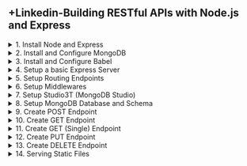 ## +Linkedin-Building RESTful APIs with Node.js and Express

<details>
<summary>1. Install Node and Express </summary>

# Install Node and Express

## Check Node Version

```x
node --version
npm --version
```

## Create Project Folder

```x
mkdir crm
ls
```

## Initialise npm

```x
cd crm
npm init -y
```

```js
{
  "name": "crm",
  "version": "1.0.0",
  "main": "index.js",
  "scripts": {
    "test": "echo \"Error: no test specified\" && exit 1"
  },
  "keywords": [],
  "author": "",
  "license": "ISC",
  "description": ""
}
```

## Install Express

```x
npm i express
```

![image](https://github.com/omeatai/src-AI-Software/assets/32337103/a52e046a-9e61-4d71-9302-01612a15153a)

<img width="1505" alt="image" src="https://github.com/omeatai/src-AI-Software/assets/32337103/8f2e9309-246d-4076-b3c8-182e9f14e3f6">

# #END</details>

<details>
<summary>2. Install and Configure MongoDB </summary>

# Install and Configure MongoDB

## Install Homebrew

```x
/bin/bash -c "$(curl -fsSL https://raw.githubusercontent.com/Homebrew/install/HEAD/install.sh)"
```

## [MongoDB Website](https://www.mongodb.com/)

## [Install MongoDB on Mac](https://www.mongodb.com/docs/manual/tutorial/install-mongodb-on-os-x/)

## [Mongoose Website ](https://mongoosejs.com/)

Mongodb.com --> Products --> Community Edition --> Download

## Install MongoDB

```x
xcode-select --install
brew tap mongodb/brew
brew update
brew install mongodb-community@7.0
```

## To Run MongoDB:

```py
brew services start mongodb-community@7.0
```

## To stop a mongod running:

```py
brew services stop mongodb-community@7.0
```

## To verify that MongoDB is running:

```py
brew services list
```

## Connect and Use MongoDB:

```py
mongosh
```

## Install Mongoose

```x
npm i mongoose
```

```js
{
  "name": "crm",
  "version": "1.0.0",
  "main": "index.js",
  "scripts": {
    "test": "echo \"Error: no test specified\" && exit 1"
  },
  "keywords": [],
  "author": "",
  "license": "ISC",
  "description": "",
  "dependencies": {
    "express": "^4.19.2",
    "mongoose": "^8.4.5"
  }
}

```

![image](https://github.com/omeatai/src-AI-Software/assets/32337103/dfb00874-456e-4941-a9ea-fb6e22662824)
![image](https://github.com/omeatai/src-AI-Software/assets/32337103/4ca66a64-2c45-4ff9-8572-fc0066f878fb)

<img width="1505" alt="image" src="https://github.com/omeatai/src-AI-Software/assets/32337103/ccf17fa2-1b89-4c02-b268-7b9dc2ceb205">

![image](https://github.com/omeatai/src-AI-Software/assets/32337103/1c0f54b5-5b8d-44aa-9b0d-216988f2423a)

# #END</details>

<details>
<summary>3. Install and Configure Babel </summary>

# Install and Configure Babel

```x
npm install --save-dev @babel/cli @babel/core @babel/node @babel/preset-env
```

## Install Nodemon and Body-Parser

```js
npm i nodemon body-parser
```

```js
touch .babelrc
```

### src-AI-Software/my_projects/08_APIs_with_Node_Express/APP/crm/.babelrc:

```js
{
    "presets": [
        "@babel/preset-env"
    ]
}
```

```js
{
  "presets": [
    ["@babel/env", {
      "targets": {
        "node": "current"
      }
    }]
  ],
  "plugins": [
    "@babel/plugin-proposal-class-properties",
    "@babel/plugin-proposal-object-rest-spread"
  ]
}
```

### src-AI-Software/my_projects/08_APIs_with_Node_Express/APP/crm/package.json:

```js
{
  "name": "crm",
  "version": "1.0.0",
  "main": "index.js",
  "scripts": {
    "test": "echo \"Error: no test specified\" && exit 1"
  },
  "keywords": [],
  "author": "",
  "license": "ISC",
  "description": "",
  "dependencies": {
    "body-parser": "^1.20.2",
    "express": "^4.19.2",
    "mongoose": "^8.4.5",
    "nodemon": "^3.1.4"
  },
  "devDependencies": {
    "@babel/cli": "^7.24.7",
    "@babel/core": "^7.24.7",
    "@babel/node": "^7.24.7",
    "@babel/preset-env": "^7.24.7"
  }
}

```

<img width="1521" alt="image" src="https://github.com/omeatai/src-AI-Software/assets/32337103/dc2fbb4e-c55a-4f27-b186-fcab5eb9afa3">
<img width="1521" alt="image" src="https://github.com/omeatai/src-AI-Software/assets/32337103/aa1801fe-a818-4c49-ad35-d98af4765bb4">

# #END</details>

<details>
<summary>4. Setup a basic Express Server </summary>

# Setup a basic Express Server

### src-AI-Software/my_projects/08_APIs_with_Node_Express/APP/crm/package.json:

```js
{
  "name": "crm",
  "version": "1.0.0",
  "main": "index.js",
  "scripts": {
    "test": "echo \"Error: no test specified\" && exit 1",
    "start": "nodemon ./index.js --exec babel-node"
  },
  "keywords": [],
  "author": "",
  "license": "ISC",
  "description": "",
  "dependencies": {
    "body-parser": "^1.20.2",
    "express": "^4.19.2",
    "mongoose": "^8.4.5",
    "nodemon": "^3.1.4"
  },
  "devDependencies": {
    "@babel/cli": "^7.24.7",
    "@babel/core": "^7.24.7",
    "@babel/node": "^7.24.7",
    "@babel/preset-env": "^7.24.7"
  }
}
```

### src-AI-Software/my_projects/08_APIs_with_Node_Express/APP/crm/index.js:

```js
import express from "express";

const app = express();
const PORT = 3001;

app.get("/", (req, res) =>
  res.send(`<h1>Your server is running on port ${PORT}</h1>`)
);

app.listen(PORT, () => console.log(`Your server is running on port ${PORT}`));

```

![image](https://github.com/omeatai/src-AI-Software/assets/32337103/d6b461eb-98a5-434e-b143-6a4bd707525f)

<img width="1521" alt="image" src="https://github.com/omeatai/src-AI-Software/assets/32337103/b0a6d7fa-a1d1-4a73-8b19-f4b59dc97271">

# #END</details>

<details>
<summary>5. Setup Routing Endpoints </summary>

# Setup Routing Endpoints

### src-AI-Software/my_projects/08_APIs_with_Node_Express/APP/crm/index.js:

```js
import express from "express";
import routes from "./src/routes/crmRoute";

const app = express();
const PORT = 3001;

routes(app);

app.get("/", (req, res) =>
  res.send(`<h1>Your server is running on port ${PORT}</h1>`)
);

app.listen(PORT, () => console.log(`Your server is running on port ${PORT}`));

```

### src-AI-Software/my_projects/08_APIs_with_Node_Express/APP/crm/src/routes/crmRoute.js:

```js
const routes = (app) => {
  app
    .route("/contact")
    .get((req, res) => {
      res.send("GET request successful!");
    })
    .post((req, res) => {
      res.send("POST request successful!");
    });

  app
    .route("/contact/:contactId")
    .put((req, res) =>
      res.send("PUT request successful!" + " ID: " + req.params.contactId)
    )

    .delete((req, res) =>
      res.send("DELETE request successful!" + " ID: " + req.params.contactId)
    );
};

export default routes;

```

## Test EndPoints with Postman

```x
GET http://localhost:3001/contact
```

<img width="1400" alt="image" src="https://github.com/omeatai/src-AI-Software/assets/32337103/cc149242-a871-41a9-aa00-ae5be44e14a9">

```x
POST http://localhost:3001/contact
```

<img width="1400" alt="image" src="https://github.com/omeatai/src-AI-Software/assets/32337103/95a8ebc0-ba1b-460d-bbb4-be61e534cd1e">

```js
PUT http://localhost:3001/contact/2
```

<img width="1400" alt="image" src="https://github.com/omeatai/src-AI-Software/assets/32337103/6840a185-ef77-4884-8254-e114fe0846e4">

```js
DELETE http://localhost:3001/contact/4
```

<img width="1400" alt="image" src="https://github.com/omeatai/src-AI-Software/assets/32337103/720ecea7-5cda-4248-8f59-d4fb7ba8f408">

<img width="1398" alt="image" src="https://github.com/omeatai/src-AI-Software/assets/32337103/a3275a13-bad3-421a-bc12-7850642e8e57">

<img width="1398" alt="image" src="https://github.com/omeatai/src-AI-Software/assets/32337103/80944b49-21cf-47b6-8581-ac78417f4a94">

# #END</details>

<details>
<summary>6. Setup Middlewares </summary>

# Setup Middlewares

### src-AI-Software/my_projects/08_APIs_with_Node_Express/APP/crm/index.js:

```js
import express from "express";
import routes from "./src/routes/crmRoute";
import basicLogger from "./src/middlewares/basicLoggerMiddleware";
import checkAuth from "./src/middlewares/checkAuthMiddleware";
import errorHandler from "./src/middlewares/errorHandlerMiddleware";

const app = express();
const PORT = 3001;

// middleware to log basic request info
app.use(basicLogger);

app.use(express.json());
app.use(express.urlencoded({ extended: true }));

routes(app, checkAuth);

app.get("/", (req, res) =>
  res.send(`<h1>Your server is running on port ${PORT}</h1>`)
);

// middleware to log Errors
app.use(errorHandler);

app.listen(PORT, () => console.log(`Your server is running on port ${PORT}`));

```

### src-AI-Software/my_projects/08_APIs_with_Node_Express/APP/crm/src/middlewares/basicLoggerMiddleware.js:

```js
const basicLogger = (req, res, next) => {
  console.log(`Basic Logger: ${req.method} request for '${req.url}'`);
  next();
};

export default basicLogger;

```

### src-AI-Software/my_projects/08_APIs_with_Node_Express/APP/crm/src/middlewares/checkAuthMiddleware.js:

```js
const checkAuth = (req, res, next) => {
  const isLoggedIn = false; // Replace with real authentication check
  if (isLoggedIn) {
    next();
  } else {
    res.status(401).send("Unauthorized Access!");
  }
};

export default checkAuth;

```

### src-AI-Software/my_projects/08_APIs_with_Node_Express/APP/crm/src/middlewares/errorHandlerMiddleware.js:

```js
const errorHandler = (err, req, res, next) => {
  console.error(err.stack);
  res.status(500).send("Something broke!");
};

export default errorHandler;

```

### src-AI-Software/my_projects/08_APIs_with_Node_Express/APP/crm/src/routes/crmRoute.js:

```js
const routes = (app, checkAuth) => {
  app
    .route("/contact")
    .get(
      (req, res, next) => {
        console.log("Request from: " + req.originalUrl);
        console.log("Request type: " + req.method);
        next();
      },
      (req, res) => {
        res.send("GET request successful!");
      }
    )
    .post(checkAuth, (req, res) => {
      res.send("POST request successful!");
    });

  app
    .route("/contact/:contactId")
    .put(checkAuth, (req, res) =>
      res.send("PUT request successful!" + " ID: " + req.params.contactId)
    )

    .delete(checkAuth, (req, res) =>
      res.send("DELETE request successful!" + " ID: " + req.params.contactId)
    );
};

export default routes;

```

## Test GET Contact Route

```x
GET http://localhost:3001/contact
```

```x
[nodemon] restarting due to changes...
[nodemon] starting `babel-node ./index.js`
Your server is running on port 3001

Basic Logger: GET request for '/contact'
Request from: /contact
Request type: GET
```

<img width="1400" alt="image" src="https://github.com/omeatai/src-AI-Software/assets/32337103/7c973224-2d2e-47fa-9b4b-9e8647c0b0a7">

## Test POST Contact Route (with checkAuth[isLoggedIn] === false )

```x
POST http://localhost:3001/contact
```

```x
Basic Logger: POST request for '/contact'
```

<img width="1400" alt="image" src="https://github.com/omeatai/src-AI-Software/assets/32337103/ca27c995-5a75-42ca-aeb8-58e2377a49db">

## Test POST Contact Route (with checkAuth[isLoggedIn] === true )

```x
POST http://localhost:3001/contact
```

```x
Basic Logger: POST request for '/contact'
```

<img width="1400" alt="image" src="https://github.com/omeatai/src-AI-Software/assets/32337103/62671629-9dd3-4196-ba21-f57f66981fd1">

## Test UPDATE Contact Route (with checkAuth[isLoggedIn] === true )

```x
PUT http://localhost:3001/contact
```

```x
Basic Logger: PUT request for '/contact'
```

<img width="1400" alt="image" src="https://github.com/omeatai/src-AI-Software/assets/32337103/dd37c138-8d33-4d77-8d46-855d48af1710">

<img width="1398" alt="image" src="https://github.com/omeatai/src-AI-Software/assets/32337103/ca7c0dd4-b4a9-48cb-8765-82a65dd5d334">
<img width="1398" alt="image" src="https://github.com/omeatai/src-AI-Software/assets/32337103/10d17f95-6767-4cfb-96c7-c3320d53f922">
<img width="1398" alt="image" src="https://github.com/omeatai/src-AI-Software/assets/32337103/6f786507-8808-45c3-ab57-2ab690c1e478">
<img width="1398" alt="image" src="https://github.com/omeatai/src-AI-Software/assets/32337103/9a20f8cd-f345-4aa3-aa84-7f6b859ca27b">
<img width="1398" alt="image" src="https://github.com/omeatai/src-AI-Software/assets/32337103/c8e27259-78eb-4ded-9a15-11687ce5a095">

# #END</details>

<details>
<summary>7. Setup Studio3T (MongoDB Studio) </summary>

# Setup Studio3T (MongoDB Studio)

## To Run MongoDB:

```py
brew services start mongodb-community@7.0
```

## To stop a mongod running:

```py
brew services stop mongodb-community@7.0
```

## To verify that MongoDB is running:

```py
brew services list
```

## Connect and Use MongoDB:

```py
mongosh
```

## Download and Install Studio3T

## [https://robomongo.org/](https://robomongo.org/)

```js
localhost:27017
```

<img width="1366" alt="image" src="https://github.com/omeatai/src-AI-Software/assets/32337103/ec8d31c0-8982-450a-96a6-0256792666d6">
<img width="1322" alt="image" src="https://github.com/omeatai/src-AI-Software/assets/32337103/ca9c23a0-78db-40ae-8379-2173034b8da7">
<img width="1366" alt="image" src="https://github.com/omeatai/src-AI-Software/assets/32337103/5d2537cf-0ce3-4abf-ab72-273a73edee58">

# #END</details>

<details>
<summary>8. Setup MongoDB Database and Schema </summary>

# Setup MongoDB Database and Schema

### src-AI-Software/my_projects/08_APIs_with_Node_Express/APP/crm/index.js:

```js
import express from "express";
import mongoose from "mongoose";
import bodyParser from "body-parser";

import routes from "./src/routes/crmRoute";
import basicLogger from "./src/middlewares/basicLoggerMiddleware";
import checkAuth from "./src/middlewares/checkAuthMiddleware";
import errorHandler from "./src/middlewares/errorHandlerMiddleware";

const app = express();
const PORT = 3001;

// middleware to log basic request info
app.use(basicLogger);

// mongoose connection
mongoose.Promise = global.Promise;
// mongoose.connect("mongodb://localhost:27017/crm", { useNewUrlParser: true });
mongoose.connect("mongodb://localhost/CRMdb", { useNewUrlParser: true });

// middleware to parse request body
app.use(bodyParser.urlencoded({ extended: true }));
app.use(bodyParser.json());

// app.use(express.json());
// app.use(express.urlencoded({ extended: true }));

routes(app, checkAuth);

app.get("/", (req, res) =>
  res.send(`<h1>Your server is running on port ${PORT}</h1>`)
);

// middleware to log Errors
app.use(errorHandler);

app.listen(PORT, () => console.log(`Your server is running on port ${PORT}`));

```

### src-AI-Software/my_projects/08_APIs_with_Node_Express/APP/crm/src/models/crmModel.js:

```js
import mongoose from "mongoose";

const Schema = mongoose.Schema;

export const ContactSchema = new Schema({
  firstName: {
    type: String,
    required: "Enter a first name",
  },
  lastName: {
    type: String,
    required: "Enter a last name",
  },
  email: {
    type: String,
  },
  company: {
    type: String,
  },
  phone: {
    type: Number,
  },
  created_date: {
    type: Date,
    default: Date.now,
  },
});

```

<img width="1407" alt="image" src="https://github.com/omeatai/src-AI-Software/assets/32337103/a135d3e4-4791-45e3-8b96-d4b73e3f02de">
<img width="1407" alt="image" src="https://github.com/omeatai/src-AI-Software/assets/32337103/9db858b5-9ee8-451a-b297-30b8b68776dc">

# #END</details>

<details>
<summary>9. Create POST Endpoint </summary>

# Create POST Endpoint

### src-AI-Software/my_projects/08_APIs_with_Node_Express/APP/crm/src/routes/crmRoute.js:

```js
import { addNewContact } from "../controllers/crmController";

const routes = (app, checkAuth) => {
  app
    .route("/contact")
    .get(
      (req, res, next) => {
        console.log("Request from: " + req.originalUrl);
        console.log("Request type: " + req.method);
        next();
      },
      (req, res) => {
        res.send("GET request successful!");
      }
    )
    .post(checkAuth, addNewContact);

  app
    .route("/contact/:contactId")
    .put(checkAuth, (req, res) =>
      res.send("PUT request successful!" + " ID: " + req.params.contactId)
    )

    .delete(checkAuth, (req, res) =>
      res.send("DELETE request successful!" + " ID: " + req.params.contactId)
    );
};

export default routes;

```

### src-AI-Software/my_projects/08_APIs_with_Node_Express/APP/crm/src/controllers/crmController.js:

```js
import mongoose from "mongoose";
import { ContactSchema } from "../models/crmModel";

const Contact = mongoose.model("Contact", ContactSchema);

export const addNewContact = async (req, res) => {
  try {
    const newContact = new Contact(req.body);
    const savedContact = await newContact.save();
    res.json(savedContact);
  } catch (err) {
    res.status(400).json({ error: err.message });
  }
};

```

### src-AI-Software/my_projects/08_APIs_with_Node_Express/APP/crm/src/models/crmModel.js:

```js
import mongoose from "mongoose";

const Schema = mongoose.Schema;

export const ContactSchema = new Schema({
  firstName: {
    type: String,
    required: "Enter a first name",
  },
  lastName: {
    type: String,
    required: "Enter a last name",
  },
  email: {
    type: String,
  },
  company: {
    type: String,
  },
  phone: {
    type: Number,
  },
  created_date: {
    type: Date,
    default: Date.now,
  },
});

```

### src-AI-Software/my_projects/08_APIs_with_Node_Express/APP/crm/index.js:

```js
import express from "express";
import mongoose from "mongoose";
import bodyParser from "body-parser";

import routes from "./src/routes/crmRoute";
import basicLogger from "./src/middlewares/basicLoggerMiddleware";
import checkAuth from "./src/middlewares/checkAuthMiddleware";
import errorHandler from "./src/middlewares/errorHandlerMiddleware";

const app = express();
const PORT = 3001;

// middleware to log basic request info
app.use(basicLogger);

// mongoose connection
mongoose.Promise = global.Promise;
// mongoose.connect("mongodb://localhost:27017/crm", { useNewUrlParser: true });
mongoose.connect("mongodb://localhost/CRMdb");

// middleware to parse request body
app.use(bodyParser.urlencoded({ extended: true }));
app.use(bodyParser.json());

// app.use(express.json());
// app.use(express.urlencoded({ extended: true }));

routes(app, checkAuth);

app.get("/", (req, res) =>
  res.send(`<h1>Your server is running on port ${PORT}</h1>`)
);

// middleware to log Errors
app.use(errorHandler);

app.listen(PORT, () => console.log(`Your server is running on port ${PORT}`));

```

<img width="1400" alt="image" src="https://github.com/omeatai/src-AI-Software/assets/32337103/28dba0f0-a3fd-4d54-ae17-e71d20d0a62b">
<img width="1431" alt="image" src="https://github.com/omeatai/src-AI-Software/assets/32337103/d95b34ea-892d-4211-b2c8-101073479646">

<img width="1407" alt="image" src="https://github.com/omeatai/src-AI-Software/assets/32337103/2a7747f1-892f-42a6-b4d3-dca8225e2f59">
<img width="1407" alt="image" src="https://github.com/omeatai/src-AI-Software/assets/32337103/7570326c-4985-47b4-aa87-f2858c623c12">

# #END</details>

<details>
<summary>10. Create GET Endpoint </summary>

# Create GET Endpoint

### src-AI-Software/my_projects/08_APIs_with_Node_Express/APP/crm/src/routes/crmRoute.js:

```js
import { addNewContact, getContacts } from "../controllers/crmController";

const routes = (app, checkAuth) => {
  app
    .route("/contact")
    .get((req, res, next) => {
      console.log("Request from: " + req.originalUrl);
      console.log("Request type: " + req.method);
      next();
    }, getContacts)

    .post(checkAuth, addNewContact);

  app
    .route("/contact/:contactId")
    .put(checkAuth, (req, res) =>
      res.send("PUT request successful!" + " ID: " + req.params.contactId)
    )

    .delete(checkAuth, (req, res) =>
      res.send("DELETE request successful!" + " ID: " + req.params.contactId)
    );
};

export default routes;

```

### src-AI-Software/my_projects/08_APIs_with_Node_Express/APP/crm/src/controllers/crmController.js:

```js
import mongoose from "mongoose";
import { ContactSchema } from "../models/crmModel";

const Contact = mongoose.model("Contact", ContactSchema);

export const addNewContact = async (req, res) => {
  try {
    const newContact = new Contact(req.body);
    const savedContact = await newContact.save();
    res.json(savedContact);
  } catch (err) {
    res.status(400).json({ error: err.message });
  }
};

export const getContacts = async (req, res) => {
  try {
    const contact = await Contact.find({});
    res.json(contact);
  } catch (err) {
    res.status(400).json({ error: err.message });
  }
};

// export const getContact = async (req, res) => {
//   try {
//     const contact = await Contact.findById(req.params.contactId);
//     res.json(contact);
//   } catch (err) {
//     res.status(400).json({ error: err.message });
//   }
// };

```

<img width="1400" alt="image" src="https://github.com/omeatai/src-AI-Software/assets/32337103/cd7c5057-26ae-4572-8a81-bc2b2af045bd">

![image](https://github.com/omeatai/src-AI-Software/assets/32337103/244c4822-2dcf-4e52-9c5f-8affda619f43)

<img width="1407" alt="image" src="https://github.com/omeatai/src-AI-Software/assets/32337103/c9245b4c-7348-44d4-961a-ec73190622da">
<img width="1407" alt="image" src="https://github.com/omeatai/src-AI-Software/assets/32337103/115ce2ce-f48d-4165-9e36-70865c2ba97b">

# #END</details>

<details>
<summary>11. Create GET (Single) Endpoint </summary>

# Create GET (Single) Endpoint

### src-AI-Software/my_projects/08_APIs_with_Node_Express/APP/crm/src/routes/crmRoute.js:

```js
import {
  addNewContact,
  getContacts,
  getContactWithId,
} from "../controllers/crmController";

const routes = (app, checkAuth) => {
  app
    .route("/contact")
    // get all contacts
    .get((req, res, next) => {
      console.log("Request from: " + req.originalUrl);
      console.log("Request type: " + req.method);
      next();
    }, getContacts)
    // post a new contact
    .post(checkAuth, addNewContact);

  app
    .route("/contact/:contactId")
    // get a specific contact
    .get(checkAuth, getContactWithId)

    .put(checkAuth, (req, res) =>
      res.send("PUT request successful!" + " ID: " + req.params.contactId)
    )

    .delete(checkAuth, (req, res) =>
      res.send("DELETE request successful!" + " ID: " + req.params.contactId)
    );
};

export default routes;

```

### src-AI-Software/my_projects/08_APIs_with_Node_Express/APP/crm/src/controllers/crmController.js:

```js
import mongoose from "mongoose";
import { ContactSchema } from "../models/crmModel";

const Contact = mongoose.model("Contact", ContactSchema);

export const addNewContact = async (req, res) => {
  try {
    const newContact = new Contact(req.body);
    const savedContact = await newContact.save();
    res.json(savedContact);
  } catch (err) {
    res.status(400).json({ error: err.message });
  }
};

export const getContacts = async (req, res) => {
  try {
    const contact = await Contact.find({});
    res.json(contact);
  } catch (err) {
    res.status(400).json({ error: err.message });
  }
};

export const getContactWithId = async (req, res) => {
  try {
    const contact = await Contact.findById(req.params.contactId);
    res.json(contact);
  } catch (err) {
    res.status(400).json({ error: err.message });
  }
};

```

![image](https://github.com/omeatai/src-AI-Software/assets/32337103/40b5025f-3c49-42c6-a63b-aba8a9897e6c)
<img width="1400" alt="image" src="https://github.com/omeatai/src-AI-Software/assets/32337103/ed293157-530e-43fd-a8b3-228fda2bd1ad">

<img width="1407" alt="image" src="https://github.com/omeatai/src-AI-Software/assets/32337103/9382160f-0c3e-47f3-80d1-d43837bc5613">
<img width="1407" alt="image" src="https://github.com/omeatai/src-AI-Software/assets/32337103/911c6b68-755f-4157-8be0-5e7caf4f70dd">

# #END</details>

<details>
<summary>12. Create PUT Endpoint </summary>

# Create PUT Endpoint

### src-AI-Software/my_projects/08_APIs_with_Node_Express/APP/crm/src/routes/crmRoute.js:

```js
import {
  addNewContact,
  getContacts,
  getContactWithId,
  updateContact,
} from "../controllers/crmController";

const routes = (app, checkAuth) => {
  app
    .route("/contact")
    // get all contacts
    .get((req, res, next) => {
      console.log("Request from: " + req.originalUrl);
      console.log("Request type: " + req.method);
      next();
    }, getContacts)
    // post a new contact
    .post(checkAuth, addNewContact);

  app
    .route("/contact/:contactId")
    // get a specific contact
    .get(checkAuth, getContactWithId)
    // update a specific contact
    .put(checkAuth, updateContact)

    .delete(checkAuth, (req, res) =>
      res.send("DELETE request successful!" + " ID: " + req.params.contactId)
    );
};

export default routes;

```

### src-AI-Software/my_projects/08_APIs_with_Node_Express/APP/crm/src/controllers/crmController.js:

```js
import mongoose from "mongoose";
import { ContactSchema } from "../models/crmModel";

const Contact = mongoose.model("Contact", ContactSchema);

export const addNewContact = async (req, res) => {
  try {
    const newContact = new Contact(req.body);
    const savedContact = await newContact.save();
    res.json(savedContact);
  } catch (err) {
    res.status(400).json({ error: err.message });
  }
};

export const getContacts = async (req, res) => {
  try {
    const contact = await Contact.find({});
    res.json(contact);
  } catch (err) {
    res.status(400).json({ error: err.message });
  }
};

export const getContactWithId = async (req, res) => {
  try {
    const contact = await Contact.findById(req.params.contactId);
    res.json(contact);
  } catch (err) {
    res.status(400).json({ error: err.message });
  }
};

export const updateContact = async (req, res) => {
  try {
    const updatedContact = await Contact.findByIdAndUpdate(
      req.params.contactId,
      req.body,
      { new: true }
    );
    res.json(updatedContact);
  } catch (err) {
    res.status(400).json({ error: err.message });
  }
};

```

<img width="1400" alt="image" src="https://github.com/omeatai/src-AI-Software/assets/32337103/78cd5b03-4eab-4a54-93a6-c16d4e56b259">
<img width="1400" alt="image" src="https://github.com/omeatai/src-AI-Software/assets/32337103/10a239ad-4bec-412d-afbe-8d9f182efbfa">

<img width="1407" alt="image" src="https://github.com/omeatai/src-AI-Software/assets/32337103/cdd8ef9f-9855-4743-a957-f7160488458a">
<img width="1407" alt="image" src="https://github.com/omeatai/src-AI-Software/assets/32337103/b551e481-6411-483e-b38a-4562d1b701ec">

# #END</details>

<details>
<summary>13. Create DELETE Endpoint </summary>

# Create DELETE Endpoint

### src-AI-Software/my_projects/08_APIs_with_Node_Express/APP/crm/src/routes/crmRoute.js:

```js
import {
  addNewContact,
  getContacts,
  getContactWithId,
  updateContact,
  deleteContact,
} from "../controllers/crmController";

const routes = (app, checkAuth) => {
  app
    .route("/contact")
    // get all contacts
    .get((req, res, next) => {
      console.log("Request from: " + req.originalUrl);
      console.log("Request type: " + req.method);
      next();
    }, getContacts)
    // post a new contact
    .post(checkAuth, addNewContact);

  app
    .route("/contact/:contactId")
    // get a specific contact
    .get(checkAuth, getContactWithId)
    // update a specific contact
    .put(checkAuth, updateContact)
    // delete a specific contact
    .delete(checkAuth, deleteContact);
};

export default routes;

```

### src-AI-Software/my_projects/08_APIs_with_Node_Express/APP/crm/src/controllers/crmController.js:

```js
import mongoose from "mongoose";
import { ContactSchema } from "../models/crmModel";

const Contact = mongoose.model("Contact", ContactSchema);

export const addNewContact = async (req, res) => {
  try {
    const newContact = new Contact(req.body);
    const savedContact = await newContact.save();
    res.json(savedContact);
  } catch (err) {
    res.status(400).json({ error: err.message });
  }
};

export const getContacts = async (req, res) => {
  try {
    const contact = await Contact.find({});
    res.json(contact);
  } catch (err) {
    res.status(400).json({ error: err.message });
  }
};

export const getContactWithId = async (req, res) => {
  try {
    const contact = await Contact.findById(req.params.contactId);
    res.json(contact);
  } catch (err) {
    res.status(400).json({ error: err.message });
  }
};

export const updateContact = async (req, res) => {
  try {
    const updatedContact = await Contact.findByIdAndUpdate(
      req.params.contactId,
      req.body,
      { new: true }
    );
    res.json(updatedContact);
  } catch (err) {
    res.status(400).json({ error: err.message });
  }
};

export const deleteContact = async (req, res) => {
  try {
    const deletedContact = await Contact.findByIdAndDelete(
      req.params.contactId
    );
    if (!deletedContact) {
      return res.status(404).json({ message: "Contact not found" });
    }
    res.json({ message: "Contact deleted successfully", deletedContact });
  } catch (err) {
    res.status(400).json({ error: err.message });
  }
};

```

<img width="1400" alt="image" src="https://github.com/omeatai/src-AI-Software/assets/32337103/c7eaf1fb-4c50-425e-b73f-f92d49705eed">
<img width="1400" alt="image" src="https://github.com/omeatai/src-AI-Software/assets/32337103/ea21780c-db29-42ee-89ad-e2e22aa413fa">
<img width="1431" alt="image" src="https://github.com/omeatai/src-AI-Software/assets/32337103/9e35e7c0-10f2-42f1-97b0-1c18022f8e35">

<img width="1409" alt="image" src="https://github.com/omeatai/src-AI-Software/assets/32337103/06e51efd-095a-4d28-8243-ef78edb63c4e">
<img width="1409" alt="image" src="https://github.com/omeatai/src-AI-Software/assets/32337103/dd68fe93-d8c8-464c-b432-d2fa6f313f9c">

# #END</details>

<details>
<summary>14. Serving Static Files </summary>

# Serving Static Files 

### src-AI-Software/my_projects/08_APIs_with_Node_Express/APP/crm/index.js:

```js
import path from "path";
import express from "express";
import mongoose from "mongoose";
import bodyParser from "body-parser";

import routes from "./src/routes/crmRoute";
import basicLogger from "./src/middlewares/basicLoggerMiddleware";
import checkAuth from "./src/middlewares/checkAuthMiddleware";
import errorHandler from "./src/middlewares/errorHandlerMiddleware";

const app = express();
const PORT = 3001;

// middleware to log basic request info
app.use(basicLogger);

// mongoose connection
mongoose.Promise = global.Promise;
// mongoose.connect("mongodb://localhost:27017/crm", { useNewUrlParser: true });
mongoose.connect("mongodb://localhost/CRMdb");

// middleware to parse request body
app.use(bodyParser.urlencoded({ extended: true }));
app.use(bodyParser.json());

// app.use(express.json());
// app.use(express.urlencoded({ extended: true }));

// serving static files
app.use(express.static(path.join(__dirname, "public")));

routes(app, checkAuth);

app.get("/", (req, res) =>
  res.send(`<h1>Your server is running on port ${PORT}</h1>`)
);

// middleware to log Errors
app.use(errorHandler);

app.listen(PORT, () => console.log(`Your server is running on port ${PORT}`));

```

## [http://localhost:3001/football.jpeg](http://localhost:3001/football.jpeg)

![image](https://github.com/omeatai/src-AI-Software/assets/32337103/42bb0e09-0eb0-481e-a41c-5f8c7bb57e44)

## [http://localhost:3001/sky.jpeg](http://localhost:3001/sky.jpeg)

![image](https://github.com/omeatai/src-AI-Software/assets/32337103/edf351e4-d5e0-4496-8920-6d0d3aa41adc)


```js

```


# #END</details>
